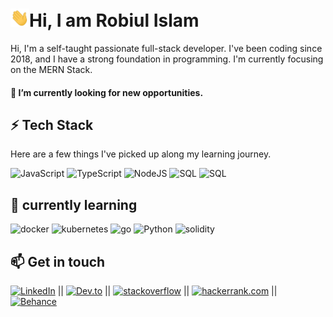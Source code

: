 <!-- ### Hi there 👋

**RobiulMan/RobiulMan** is a ✨ _special_ ✨ repository because its `README.md` (this file) appears on your GitHub profile.

Here are some ideas to get you started:

- 🔭 I’m currently working on ```  ViewDetails.get_social_contact() ```
- 🌱 I’m currently learning ...
- 👯 I’m looking to collaborate on ...
- 🤔 I’m looking for help with ...
- 💬 Ask me about ...
- 📫 How to reach me: ...
- 😄 Pronouns: ...
- ⚡ Fun fact: ...


 -->

# <img src="https://raw.githubusercontent.com/ABSphreak/ABSphreak/master/gifs/Hi.gif" width="30px">Hi, I am Robiul Islam


Hi, I'm a self-taught passionate full-stack developer. I've been coding since 2018, and I have a strong foundation in programming. I'm currently focusing on the MERN Stack.

#### 🔭 I’m currently looking for new opportunities.


## ⚡ Tech Stack

Here are a few things I've picked up along my learning journey.


 ![JavaScript](https://img.shields.io/badge/JavaScript-F7DF1E?style=for-the-badge&logo=javascript&logoColor=black) ![TypeScript](https://img.shields.io/badge/TypeScript-007ACC?style=for-the-badge&logo=typescript&logoColor=white) ![NodeJS](https://img.shields.io/badge/Node.js-43853D?style=for-the-badge&logo=node.js&logoColor=white)  ![SQL](https://img.shields.io/badge/-SQL-000?style=for-the-badge&logo=MySQL&logoColor=4479A1) ![SQL](https://img.shields.io/badge/mongodb-4DB33D?style=for-the-badge&logo=mongodb&logoColor=white)
 

## 🌱 currently learning
![docker](https://img.shields.io/badge/docker-383838?style=for-the-badge&logo=docker)
![kubernetes](https://img.shields.io/badge/kubernetes-383838?style=for-the-badge&logo=kubernetes)
![go](https://img.shields.io/badge/go-383838?style=for-the-badge&logo=go)
![Python](https://img.shields.io/badge/-Python-000?style=for-the-badge&logo=python) 
![solidity](https://img.shields.io/badge/solidity-383838?style=for-the-badge&logo=solidity&logoColor=dark)

<!-- https://img.shields.io/badge/solidity-383838?style=for-the-badge&logo=solidity&logoColor=dark -->
## 📫 Get in touch
[![LinkedIn](https://img.shields.io/badge/LinkedIn-0077B5?style=for-the-badge&logo=linkedin&logoColor=white)](https://www.linkedin.com/in/man-robiul/)  || 
[![Dev.to](https://img.shields.io/badge/dev.to-0A0A0A?style=for-the-badge&logo=dev.to&logoColor=white)](https://dev.to/robiulman) || [![stackoverflow](https://img.shields.io/badge/stackoverflow-f48024?style=for-the-badge&logo=stackoverflow&logoColor=white)](https://stackoverflow.com/users/10106066/robiul) || [![hackerrank.com](https://img.shields.io/badge/hackerrank-44ad57?style=for-the-badge&logo=hackerrank&logoColor=white)](https://www.hackerrank.com/robiulislamMan) ||  [![Behance](https://img.shields.io/badge/behance-053eff?style=for-the-badge&logo=behance&logoColor=white)](https://www.behance.net/robiulman)









 
<!-- 
``` javascript
class ViewDetails{
  name = "Robiul Islam"
  
   //get social media links
   static get_social_contact(){
    social_media_links = {
      "twitter": "twitter.com/Abderrahmaneend"
      "dev community" : "dev.to/abderrahmanemustapha"      
    }    
    return social_media_links 
  }
  
  //get currently working
  currentlyWorking() {
      const 
  }
  //get all my favourite  programming languages
  static getFavLang(){
      languages = ['python 🐍 ', 'javascript😺 ', 'java ☕']
      return languages
  }    
  //get all my favourite frameworks
  static getFavFrameworks(){
    frameworks = ['django 🔫 ', 'react 🎯', 'bootstrap✨ ', 'django-rest-framework🧬 ']
    return frameworks
   }
   
  //get the databases that i can use
  static getDatabases(){
      data_bases = ['postgres🐘 ', 'mysql 👍', 'mongodb 🍃']
      return data_bases
   }
   
 }
  ```
    
 -->
